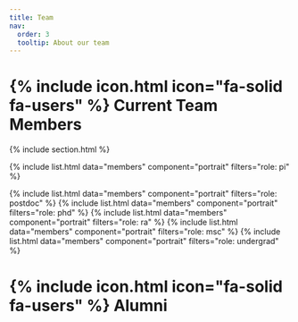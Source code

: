 ```yaml
---
title: Team
nav:
  order: 3
  tooltip: About our team
---
```


# {% include icon.html icon="fa-solid fa-users" %} Current Team Members


{% include section.html %}

{% include list.html data="members" component="portrait" filters="role: pi" %}

{% include list.html data="members" component="portrait" filters="role: postdoc" %}
{% include list.html data="members" component="portrait" filters="role: phd" %}
{% include list.html data="members" component="portrait" filters="role: ra" %}
{% include list.html data="members" component="portrait" filters="role: msc" %}
{% include list.html data="members" component="portrait" filters="role: undergrad" %}

# {% include icon.html icon="fa-solid fa-users" %} Alumni
